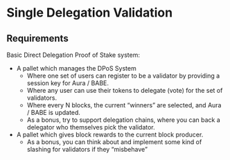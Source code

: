 # Single Delegation Validation

## Requirements

Basic Direct Delegation Proof of Stake system:
* A pallet which manages the DPoS System
  * Where one set of users can register to be a validator by providing a session key for Aura / BABE.
  * Where any user can use their tokens to delegate (vote) for the set of validators.
  * Where every N blocks, the current “winners” are selected, and Aura / BABE is updated.
  * As a bonus, try to support delegation chains, where you can back a delegator who themselves pick the validator.
* A pallet which gives block rewards to the current block producer.
  * As a bonus, you can think about and implement some kind of slashing for validators if they “misbehave”

